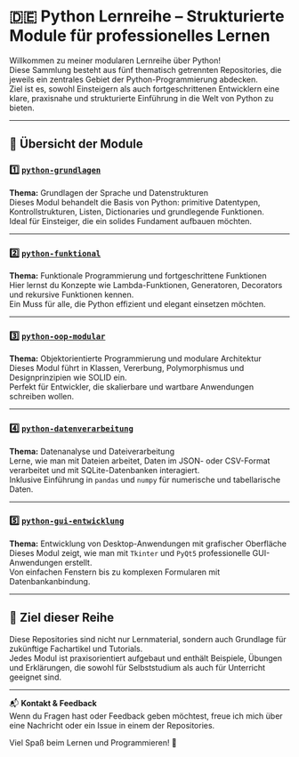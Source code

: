 # 🇩🇪 Python Lernreihe – Strukturierte Module für professionelles Lernen

Willkommen zu meiner modularen Lernreihe über Python!  
Diese Sammlung besteht aus fünf thematisch getrennten Repositories, die jeweils ein zentrales Gebiet der Python-Programmierung abdecken.  
Ziel ist es, sowohl Einsteigern als auch fortgeschrittenen Entwicklern eine klare, praxisnahe und strukturierte Einführung in die Welt von Python zu bieten.

---

## 📁 Übersicht der Module

### 1️⃣ [`python-grundlagen`](https://github.com/dein-benutzername/python-grundlagen)
**Thema:** Grundlagen der Sprache und Datenstrukturen  
Dieses Modul behandelt die Basis von Python: primitive Datentypen, Kontrollstrukturen, Listen, Dictionaries und grundlegende Funktionen.  
Ideal für Einsteiger, die ein solides Fundament aufbauen möchten.

---

### 2️⃣ [`python-funktional`](https://github.com/dein-benutzername/python-funktional)
**Thema:** Funktionale Programmierung und fortgeschrittene Funktionen  
Hier lernst du Konzepte wie Lambda-Funktionen, Generatoren, Decorators und rekursive Funktionen kennen.  
Ein Muss für alle, die Python effizient und elegant einsetzen möchten.

---

### 3️⃣ [`python-oop-modular`](https://github.com/dein-benutzername/python-oop-modular)
**Thema:** Objektorientierte Programmierung und modulare Architektur  
Dieses Modul führt in Klassen, Vererbung, Polymorphismus und Designprinzipien wie SOLID ein.  
Perfekt für Entwickler, die skalierbare und wartbare Anwendungen schreiben wollen.

---

### 4️⃣ [`python-datenverarbeitung`](https://github.com/dein-benutzername/python-datenverarbeitung)
**Thema:** Datenanalyse und Dateiverarbeitung  
Lerne, wie man mit Dateien arbeitet, Daten im JSON- oder CSV-Format verarbeitet und mit SQLite-Datenbanken interagiert.  
Inklusive Einführung in `pandas` und `numpy` für numerische und tabellarische Daten.

---

### 5️⃣ [`python-gui-entwicklung`](https://github.com/dein-benutzername/python-gui-entwicklung)
**Thema:** Entwicklung von Desktop-Anwendungen mit grafischer Oberfläche  
Dieses Modul zeigt, wie man mit `Tkinter` und `PyQt5` professionelle GUI-Anwendungen erstellt.  
Von einfachen Fenstern bis zu komplexen Formularen mit Datenbankanbindung.

---

## 🧠 Ziel dieser Reihe

Diese Repositories sind nicht nur Lernmaterial, sondern auch Grundlage für zukünftige Fachartikel und Tutorials.  
Jedes Modul ist praxisorientiert aufgebaut und enthält Beispiele, Übungen und Erklärungen, die sowohl für Selbststudium als auch für Unterricht geeignet sind.

---

📬 **Kontakt & Feedback**  
Wenn du Fragen hast oder Feedback geben möchtest, freue ich mich über eine Nachricht oder ein Issue in einem der Repositories.

Viel Spaß beim Lernen und Programmieren! 🚀
